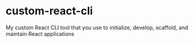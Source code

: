 # custom-react-cli
My custom React CLI tool that you use to initialize, develop, scaffold, and maintain React applications
